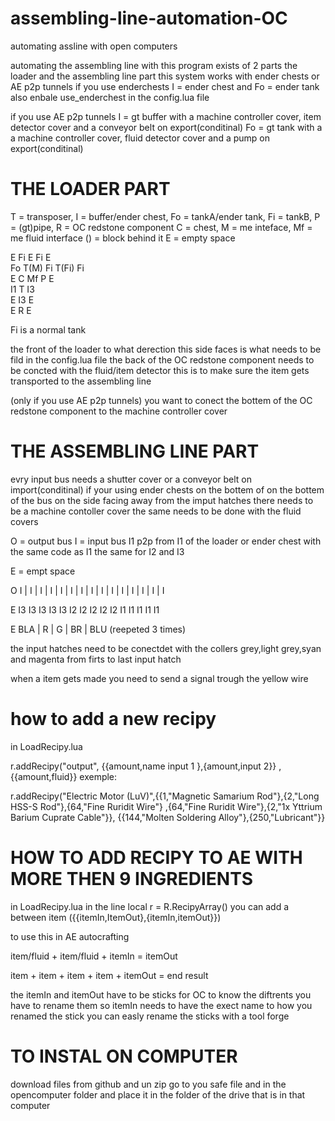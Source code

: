 # assembling-line-automation-OC
automating assline with open computers

automating the assembling line with this program exists of 2 parts the loader and the assembling line part
this system works with ender chests or AE p2p tunnels
if you use enderchests I = ender chest and Fo = ender tank also enbale use_enderchest in the config.lua file

if you use AE p2p tunnels I = gt buffer with a machine controller cover, item detector cover 
and a conveyor belt on export(conditinal) 
Fo = gt tank with a a machine controller cover, fluid detector cover and a pump on export(conditinal) 

# THE LOADER PART


T = transposer, I = buffer/ender chest, Fo = tankA/ender tank, Fi = tankB, P = (gt)pipe, R = OC redstone component
C = chest, M = me inteface, Mf = me fluid interface  () =  block behind it  E = empty space

  E    Fi    E    Fi    E       
 Fo    T(M)  Fi  T(Fi)  Fi      
  E    C     Mf   P     E       
  I1   T     I3           
  E    I3    E       
  E    R     E   
  
  Fi is a normal tank
  
  the front of the loader to what derection this side faces is what needs to be fild in the config.lua file
  the back of the OC redstone component needs to be concted with the fluid/item detector this is to make sure
  the item gets transported to the assembling line
  
  (only if you use AE p2p tunnels) you want to conect the bottem of the OC redstone component to the 
  machine controller cover 
  
  
  # THE ASSEMBLING LINE PART
  
  evry input bus needs a shutter cover or a conveyor belt on import(conditinal) if your using ender chests on the bottem of
  on the bottem of the bus on the side facing away from the imput hatches there needs to be a machine contoller cover
  the same needs to be done with the fluid covers
  
   O = output bus I = input bus I1 p2p from I1 of the loader or ender chest with the same code as I1 the same for I2 and I3
   
   E = empt space
  
   O I | I | I | I | I | I | I | I | I | I | I | I | I | I | I
  
   E I3 I3 I3 I3 I3 I2 I2 I2 I2 I2 I1 I1 I1 I1 I1
   
   E BLA | R | G | BR | BLU (reepeted 3 times)
   
   the input hatches need to be conectdet with the collers grey,light grey,syan and magenta from firts  to last input hatch
   
   when a item gets made you need to send a signal trough the yellow wire  
   
   # how to add a new recipy
   
   in LoadRecipy.lua
   
   r.addRecipy("output", {{amount,name input 1 },{amount,input 2}} , {{amount,fluid}} exemple:
   
   r.addRecipy("Electric Motor (LuV)",{{1,"Magnetic Samarium Rod"},{2,"Long HSS-S Rod"},{64,"Fine Ruridit Wire"}
,{64,"Fine Ruridit Wire"},{2,"1x Yttrium Barium Cuprate Cable"}},
{{144,"Molten Soldering Alloy"},{250,"Lubricant"}}
  
  
  # HOW TO ADD RECIPY TO AE WITH MORE THEN 9 INGREDIENTS
  
  in LoadRecipy.lua  in the line local r = R.RecipyArray() you can add a between item 
  ({{itemIn,ItemOut},{itemIn,itemOut}})
  
  to use this in AE autocrafting  
  
  item/fluid + item/fluid  + itemIn = itemOut
  
  item + item + item + item + itemOut = end result
  
  the itemIn and itemOut have to be sticks for OC to know the diftrents you have to rename them so 
  itemIn needs to have the exect name to how you renamed the stick 
  you can easly rename the sticks with a tool forge
  
  # TO INSTAL ON COMPUTER
  
  download files from github and un zip
  go to you safe file and in the opencomputer folder and place it in the folder
  of the drive that is in that computer
  
  
  
